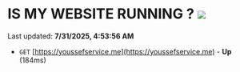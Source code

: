 # IS MY WEBSITE RUNNING ? [![](https://img.shields.io/static/v1?label=Sponsor&message=%E2%9D%A4&logo=GitHub&color=%23fe8e86)](https://github.com/sponsors/Youssef-Lehmam)

Last updated: **7/31/2025, 4:53:56 AM**

- `GET` [https://youssefservice.me](https://youssefservice.me) - **Up** (184ms)
